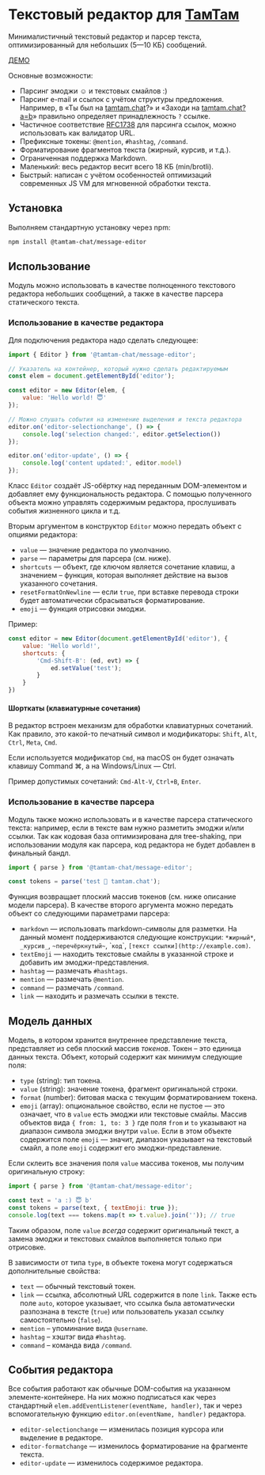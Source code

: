 # Текстовый редактор для [ТамТам](https://tamtam.chat)

Минималистичный текстовый редактор и парсер текста, оптимизированный для небольших (5—10 КБ) сообщений.

[ДЕМО](https://tamtam-chat.github.io/message-editor/)

Основные возможности:

* Парсинг эмоджи ☺️ и текстовых смайлов :)
* Парсинг e-mail и ссылок с учётом структуры предложения. Например, в «Ты был на [tamtam.chat](https://tamtam.chat)?» и «Заходи на [tamtam.chat?a=b](https://tamtam.chat?a=b)» правильно определяет принадлежность `?` ссылке.
* Частичное соответствие [RFC1738](https://tools.ietf.org/html/rfc1738) для парсинга ссылок, можно использовать как валидатор URL.
* Префиксные токены: `@mention`, `#hashtag`, `/command`.
* Форматирование фрагментов текста (жирный, курсив, и т.д.).
* Ограниченная поддержка Markdown.
* Маленький: весь редактор весит всего 18 КБ (min/brotli).
* Быстрый: написан с учётом особенностей оптимизаций современных JS VM для мгновенной обработки текста.

## Установка

Выполняем стандартную установку через npm:

```sh
npm install @tamtam-chat/message-editor
```

## Использование

Модуль можно использовать в качестве полноценного текстового редактора небольших сообщений, а также в качестве парсера статического текста.

### Использование в качестве редактора

Для подключения редактора надо сделать следующее:

```js
import { Editor } from '@tamtam-chat/message-editor';

// Указатель на контейнер, который нужно сделать редактируемым
const elem = document.getElementById('editor');

const editor = new Editor(elem, {
    value: 'Hello world! 😇'
});

// Можно слушать события на изменение выделения и текста редактора
editor.on('editor-selectionchange', () => {
    console.log('selection changed:', editor.getSelection())
});

editor.on('editor-update', () => {
    console.log('content updated:', editor.model)
});
```

Класс `Editor` создаёт JS-обёртку над переданным DOM-элементом и добавляет ему функциональность редактора. С помощью полученного объекта можно управлять содержимым редактора, прослушивать события жизненного цикла и т.д.

Вторым аргументом в конструктор `Editor` можно передать объект с опциями редактора:

* `value` — значение редактора по умолчанию.
* `parse` — параметры для парсера (см. ниже).
* `shortcuts` — объект, где ключом является сочетание клавиш, а значением – функция, которая выполняет действие на вызов указанного сочетания.
* `resetFormatOnNewline` — если `true`, при вставке перевода строки будет автоматически сбрасываться форматирование.
* `emoji` — функция отрисовки эмоджи.

Пример:

```js
const editor = new Editor(document.getElementById('editor'), {
    value: 'Hello world!',
    shortcuts: {
        'Cmd-Shift-B': (ed, evt) => {
            ed.setValue('test');
        }
    }
})
```

#### Шорткаты (клавиатурные сочетания)

В редактор встроен механизм для обработки клавиатурных сочетаний. Как правило, это какой-то печатный символ и модификаторы: `Shift`, `Alt`, `Ctrl`, `Meta`, `Cmd`.

Если используется модификатор `Cmd`, на macOS он будет означать клавишу Command ⌘, а на Windows/Linux — Ctrl.

Пример допустимых сочетаний: `Cmd-Alt-V`, `Ctrl+B`, `Enter`.

### Использование в качестве парсера

Модуль также можно использовать и в качестве парсера статического текста: например, если в тексте вам нужно разметить эмоджи и/или ссылки. Так как кодовая база оптимизирована для tree-shaking, при использовании модуля как парсера, код редактора не будет добавлен в финальный бандл.

```js
import { parse } from '@tamtam-chat/message-editor';

const tokens = parse('test 🥳 tamtam.chat');
```

Функция возвращает плоский массив токенов (см. ниже описание модели парсера). В качестве второго аргумента можно передать объект со следующими параметрами парсера:

* `markdown` — использовать markdown-символы для разметки. На данный момент поддерживаются следующие конструкции: `*жирный*`, `_курсив_`, `~перечёркнутый~`, &#96;`код`&#96;, `[текст ссылки](http://example.com)`.
* `textEmoji` — находить текстовые смайлы в указанной строке и добавить им эмоджи-представления.
* `hashtag` — размечать `#hashtags`.
* `mention` — размечать `@mention`.
* `command` — размечать `/command`.
* `link` — находить и размечать ссылки в тексте.

## Модель данных

Модель, в котором хранится внутреннее представление текста, представляет из себя плоский массив _токенов_. Токен – это единица данных текста. Объект, который содержит как минимум следующие поля:

* `type` (string): тип токена.
* `value` (string): значение токена, фрагмент оригинальной строки.
* `format` (number): битовая маска с текущим форматированием токена.
* `emoji` (array): опциональное свойство, если не пустое — это означает, что в `value` есть эмоджи или текстовые смайлы. Массив объектов вида `{ from: 1, to: 3 }` где поля `from` и `to` указывают на диапазон символа эмоджи внутри `value`. Если в этом объекте содержится поле `emoji` — значит, диапазон указывает на текстовый смайл, а поле `emoji` содержит его эмоджи-представление.

Если склеить все значения поля `value` массива токенов, мы получим оригинальную строку:

```js
import { parse } from '@tamtam-chat/message-editor';

const text = 'a :) 😇 b'
const tokens = parse(text, { textEmoji: true });
console.log(text === tokens.map(t => t.value).join('')); // true
```

Таким образом, поле `value` *всегда* содержит оригинальный текст, а замена эмоджи и текстовых смайлов выполняется только при отрисовке.

В зависимости от типа `type`, в объекте токена могут содержаться дополнительные свойства:

* `text` — обычный текстовый токен.
* `link` — ссылка, абсолютный URL содержится в поле `link`. Также есть поле `auto`, которое указывает, что ссылка была автоматически разпознана в тексте (`true`) или пользователь указал ссылку самостоятельно (`false`).
* `mention` – упоминание вида `@username`.
* `hashtag` – хэштэг вида `#hashtag`.
* `command` – команда вида `/command`.

## События редактора

Все события работают как обычные DOM-события на указанном элементе-контейнере. На них можно подписаться как через стандартный `elem.addEventListener(eventName, handler)`, так и через вспомогательную функцию `editor.on(eventName, handler)` редактора.

* `editor-selectionchange` — изменилась позиция курсора или выделение в редакторе.
* `editor-formatchange` — изменилось форматирование на фрагменте текста.
* `editor-update` — изменилось содержимое редактора.
